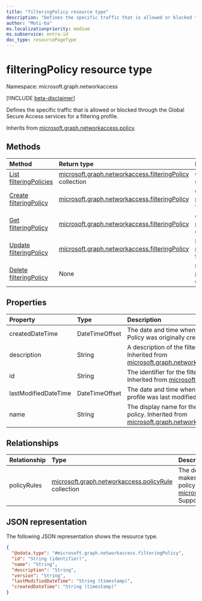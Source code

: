 ```yaml
---
title: "filteringPolicy resource type"
description: "Defines the specific traffic that is allowed or blocked through the Global Secure Access services for a filtering profile."
author: "Moti-ba"
ms.localizationpriority: medium
ms.subservice: entra-id
doc_type: resourcePageType
---
```


# filteringPolicy resource type

Namespace: microsoft.graph.networkaccess

[!INCLUDE [beta-disclaimer](../../includes/beta-disclaimer.md)]

Defines the specific traffic that is allowed or blocked through the Global Secure Access services for a filtering profile.

Inherits from [microsoft.graph.networkaccess.policy](../resources/networkaccess-policy.md).

## Methods
|Method|Return type|Description|
|:---|:---|:---|
|[List filteringPolicies](../api/networkaccess-networkaccessroot-list-filteringpolicies.md)|[microsoft.graph.networkaccess.filteringPolicy](../resources/networkaccess-filteringpolicy.md) collection|Get all filtering policies in the tenant to better understand what traffic is blocked or allowed.|
|[Create filteringPolicy](../api/networkaccess-filteringpolicy-post-policyrules.md)|[microsoft.graph.networkaccess.filteringPolicy](../resources/networkaccess-filteringpolicy.md)|Create a new [microsoft.graph.networkaccess.filteringPolicy](../resources/networkaccess-filteringpolicy.md) for defining traffic rules.|
|[Get filteringPolicy](../api/networkaccess-filteringpolicy-get.md)|[microsoft.graph.networkaccess.filteringPolicy](../resources/networkaccess-filteringpolicy.md)|Get a [microsoft.graph.networkaccess.filteringPolicy](../resources/networkaccess-filteringpolicy.md) object to view its configuration.|
|[Update filteringPolicy](../api/networkaccess-filteringprofile-update.md)|[microsoft.graph.networkaccess.filteringPolicy](../resources/networkaccess-filteringpolicy.md)|Modify the properties of an existing [microsoft.graph.networkaccess.filteringPolicy](../resources/networkaccess-filteringpolicy.md) to update its traffic rules.|
|[Delete filteringPolicy](../api/networkaccess-filteringprofile-delete-policies.md)|None|Delete a [microsoft.graph.networkaccess.filteringPolicy](../resources/networkaccess-filteringpolicy.md) object.|

## Properties
|Property|Type|Description|
|:---|:---|:---|
|createdDateTime|DateTimeOffset|The date and time when the filtering Policy was originally created.|
|description|String|A description of the filtering policy. Inherited from [microsoft.graph.networkaccess.policy](../resources/networkaccess-policy.md).|
|id|String|The identifier for the filtering policy. Inherited from [microsoft.graph.entity](../resources/entity.md).|
|lastModifiedDateTime|DateTimeOffset|The date and time when a particular profile was last modified or updated.|
|name|String|The display name for the filtering policy. Inherited from [microsoft.graph.networkaccess.policy](../resources/networkaccess-policy.md).|

## Relationships
|Relationship|Type|Description|
|:---|:---|:---|
|policyRules|[microsoft.graph.networkaccess.policyRule](../resources/networkaccess-policyrule.md) collection|The definition of the policy ruleset that makes up the core definition of a policy. Inherited from [microsoft.graph.networkaccess.policy](../resources/networkaccess-policy.md). Supports `$expand`.|

## JSON representation
The following JSON representation shows the resource type.
<!-- {
  "blockType": "resource",
  "keyProperty": "id",
  "@odata.type": "microsoft.graph.networkaccess.filteringPolicy",
  "baseType": "microsoft.graph.networkaccess.policy",
  "openType": false
}
-->
``` json
{
  "@odata.type": "#microsoft.graph.networkaccess.filteringPolicy",
  "id": "String (identifier)",
  "name": "String",
  "description": "String",
  "version": "String",
  "lastModifiedDateTime": "String (timestamp)",
  "createdDateTime": "String (timestamp)"
}
```

